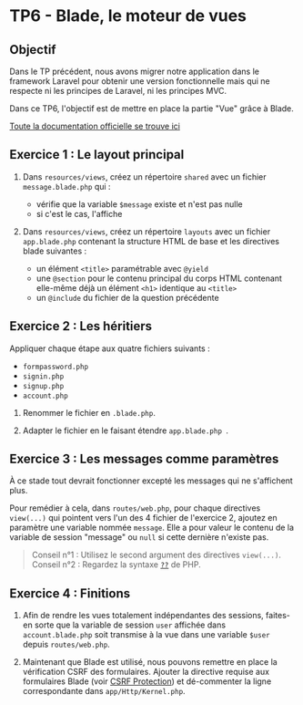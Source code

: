 TP6 - Blade, le moteur de vues
==============================

Objectif
--------

Dans le TP précédent, nous avons migrer notre application dans le framework Laravel pour obtenir une version fonctionnelle mais qui ne respecte ni les principes de Laravel, ni les principes MVC.

Dans ce TP6, l'objectif est de mettre en place la partie "Vue" grâce à Blade.

[Toute la documentation officielle se trouve ici](https://laravel.com/docs/8.x/blade)


Exercice 1 : Le layout principal
--------------------------------

1. Dans `resources/views`, créez un répertoire `shared` avec un fichier `message.blade.php` qui :
	- vérifie que la variable `$message` existe et n'est pas nulle
	- si c'est le cas, l'affiche

1. Dans `resources/views`, créez un répertoire `layouts` avec un fichier `app.blade.php` contenant la structure HTML de base et les directives blade suivantes :
	- un élément `<title>` paramétrable avec `@yield`
	- une `@section` pour le contenu principal du corps HTML contenant elle-même déjà un élément `<h1>` identique au `<title>`
	- un `@include` du fichier de la question précédente

Exercice 2 : Les héritiers
--------------------------

Appliquer chaque étape aux quatre fichiers suivants :

- `formpassword.php`
- `signin.php`
- `signup.php`
- `account.php`

1. Renommer le fichier en `.blade.php`.

1. Adapter le fichier en le faisant étendre `app.blade.php `.

Exercice 3 : Les messages comme paramètres
------------------------------------------

À ce stade tout devrait fonctionner excepté les messages qui ne s'affichent plus.

Pour remédier à cela, dans `routes/web.php`, pour chaque directives `view(...)` qui pointent vers l'un des 4 fichier de l'exercice 2, ajoutez en paramètre une variable nommée `message`. Elle a pour valeur le contenu de la variable de session "message" ou `null` si cette dernière n'existe pas.

> Conseil n°1 : Utilisez le second argument des directives `view(...)`.<br>
> Conseil n°2 : Regardez la syntaxe [`??`](https://www.php.net/manual/fr/migration70.new-features.php) de PHP.

Exercice 4 : Finitions
----------------------

1. Afin de rendre les vues totalement indépendantes des sessions, faites-en sorte que la variable de session `user` affichée dans `account.blade.php` soit transmise à la vue dans une variable `$user` depuis `routes/web.php`.

1. Maintenant que Blade est utilisé, nous pouvons remettre en place la vérification CSRF des formulaires. Ajouter la directive requise aux formulaires Blade (voir [CSRF Protection](https://laravel.com/docs/8.x/csrf)) et dé-commenter la ligne correspondante dans `app/Http/Kernel.php`.
